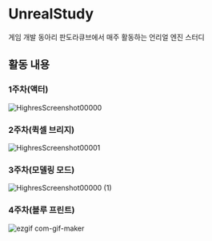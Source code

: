 # UnrealStudy
  게임 개발 동아리 판도라큐브에서 매주 활동하는 언리얼 엔진 스터디
  
## 활동 내용

### 1주차(액터)
![HighresScreenshot00000](https://user-images.githubusercontent.com/40791869/215929678-13d6c821-1195-4346-9451-d2d8a2dc8cc1.png)

### 2주차(퀵셀 브리지)
![HighresScreenshot00001](https://user-images.githubusercontent.com/40791869/215929757-58cdea6d-81b7-4652-9b5a-687f13c3cd2c.png)

### 3주차(모델링 모드)
![HighresScreenshot00000 (1)](https://user-images.githubusercontent.com/40791869/215929818-59b34e8b-a9e4-42ff-85bd-375e14133359.png)

### 4주차(블루 프린트)
![ezgif com-gif-maker](https://user-images.githubusercontent.com/40791869/215930240-271795ca-58f8-42f0-a317-fd429495a566.gif)
